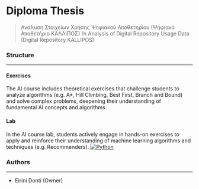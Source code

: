 # Diploma Thesis
> Ανάλυση Στοιχείων Χρήσης Ψηφιακού Αποθετηρίου (Ψηφιακό Αποθετήριο ΚΑΛΛΙΠΟΣ) /n Analysis of Digital Repository Usage Data (Digital Repository KALLIPOS)

### Structure
---
#### Exercises

The AI course includes theoretical exercises that challenge students to analyze algorithms (e.g. A*, Hill Climbing, Best First, Branch and Bound) and solve complex problems, deepening their understanding of fundamental AI concepts and algorithms.
    
#### Lab

In the AI course lab, students actively engage in hands-on exercises to apply and reinforce their understanding of machine learning algorithms and techniques (e.g. Recommenders). [![Python](https://img.shields.io/badge/-Python-3776AB?logo=python&logoColor=white)](https://www.python.org/)

### Authors
---

- Eirini Donti (Owner)

<!-- ### License
--- -->
